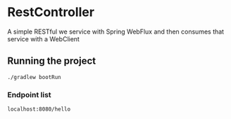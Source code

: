 # RestController

A simple RESTful we service with Spring WebFlux and then consumes that service with a WebClient

## Running the project

```shell
./gradlew bootRun
```

### Endpoint list

`localhost:8080/hello`
